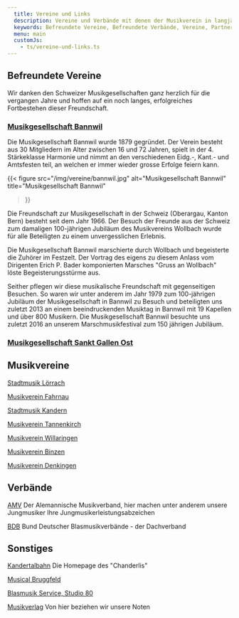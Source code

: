 ```yaml
---
  title: Vereine und Links
  description: Vereine und Verbände mit denen der Musikverein in langjähriger freundschaftlicher Verbindung steht und eine gute Zusammenarbeit pflegt.
  keywords: Befreundete Vereine, Befreundete Verbände, Vereine, Partnerschaften, Freundschaften, Verbindungen
  menu: main
  customJs:
    - ts/vereine-und-links.ts
---
```


## Befreundete Vereine
Wir danken den Schweizer Musikgesellschaften ganz herzlich für die
vergangen Jahre und hoffen auf ein noch langes, erfolgreiches Fortbestehen
dieser Freundschaft.

### <a class="mvw-verein" href="http://www.mgbannwil.ch/" target="_blank">Musikgesellschaft Bannwil</a>

Die Musikgesellschaft Bannwil wurde 1879 gegründet. Der Verein besteht aus
30 Mitgliedern im Alter zwischen 16 und 72 Jahren, spielt in der 4.
Stärkeklasse Harmonie und nimmt an den verschiedenen Eidg.-, Kant.- und Amtsfesten teil,
an welchen er immer wieder grosse Erfolge feiern kann.

{{< figure src="/img/vereine/bannwil.jpg"
           alt="Musikgesellschaft Bannwil"
           title="Musikgesellschaft Bannwil"
>}}

Die Freundschaft zur Musikgesellschaft in der Schweiz (Oberargau, Kanton
Bern) besteht seit dem Jahr 1966. Der Besuch der Freunde aus der Schweiz
zum damaligen 100-jährigen Jubiläum des Musikvereins Wollbach wurde für
alle Beteiligten zu einem unvergesslichen Erlebnis.

Die Musikgesellschaft Bannwil marschierte durch Wollbach und begeisterte
die Zuhörer im Festzelt. Der Vortrag des eigens zu diesem Anlass vom
Dirigenten Erich P. Bader komponierten Marsches "Gruss an Wollbach" löste
Begeisterungsstürme aus.

Seither pflegen wir diese musikalische Freundschaft mit gegenseitigen
Besuchen. So waren wir unter anderem im Jahr 1979 zum 100-jährigen Jubiläum
der Musikgesellschaft in Bannwil zu Besuch und beteiligten uns zuletzt 2013
an einem beeindruckenden Musiktag in Bannwil mit 19 Kapellen und über 800
Musikern. Die Musikgesellschaft Bannwil besuchte uns zuletzt 2016 an unserem
Marschmusikfestival zum 150 jährigen Jubiläum.

### <a class="mvw-verein" href="http://www.ostmusik.ch/" target="_blank">Musikgesellschaft Sankt Gallen Ost</a>

<!-- todo : Text -->

## Musikvereine
<a class="mvw-verein" href="http://www.stadtmusik-loerrach.de/" target="_blank">Stadtmusik Lörrach</a>

<a class="mvw-verein" href="http://www.musikverein-fahrnau.de/" target="_blank">Musikverein Fahrnau</a>

<a class="mvw-verein" href="http://www.stadtmusik-kandern.de" target="_blank">Stadtmusik Kandern</a>

<a class="mvw-verein" href="http://www.mvtannenkirch.de/" target="_blank">Musikverein Tannenkirch</a>

<a class="mvw-verein" href="http://www.mv-willaringen.de/" target="_blank">Musikverein Willaringen</a>

<a class="mvw-verein" href="http://www.musikvereinbinzen.de/" target="_blank">Musikverein Binzen</a>

<a class="mvw-verein" href="http://www.musikverein-denkingen.de/" target="_blank">Musikverein Denkingen</a>

## Verbände
<a class="mvw-verein" href="http://www.musik-verband.de/" target="_blank">AMV</a>
Der Alemannische Musikverband, hier machen unter anderem unsere Jungmusiker Ihre Jungmusikerleistungsabzeichen

<a class="mvw-verein" href="http://www.blasmusikverbaende.de/" target="_blank">BDB</a>
Bund Deutscher Blasmusikverbände - der Dachverband

## Sonstiges
<a class="mvw-verein" href="http://www.kandertalbahn.de/" target="_blank">Kandertalbahn</a>
Die Homepage des "Chanderlis"

<a class="mvw-verein" href="http://www.musical-bruggfeld.ch/" target="_blank">Musical Bruggfeld</a>

<a class="mvw-verein" href="http://www.blasmusik-service.de/"  target="_blank">Blasmusik Service, Studio 80</a>

<a class="mvw-verein" href="http://www.halleonard.com/" target="_blank">Musikverlag</a>
Von hier beziehen wir unsere Noten
